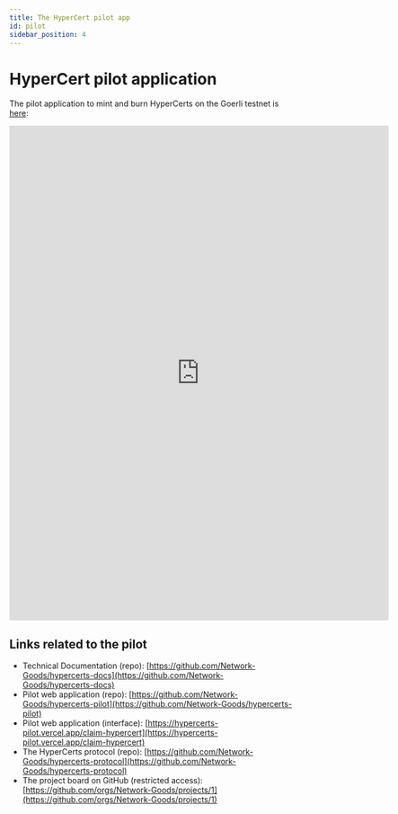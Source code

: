 ```yaml
---
title: The HyperCert pilot app
id: pilot
sidebar_position: 4
---
```


# HyperCert pilot application

The pilot application to mint and burn HyperCerts on the Goerli testnet is [here](https://hypercerts-pilot.vercel.app/claim-hypercert):

<iframe width="675" height="880" src="https://hypercerts-pilot.vercel.app/claim-hypercert" frameborder="0"></iframe>

## Links related to the pilot
* Technical Documentation (repo): [https://github.com/Network-Goods/hypercerts-docs](https://github.com/Network-Goods/hypercerts-docs)
* Pilot web application (repo): [https://github.com/Network-Goods/hypercerts-pilot](https://github.com/Network-Goods/hypercerts-pilot)
* Pilot web application (interface): [https://hypercerts-pilot.vercel.app/claim-hypercert](https://hypercerts-pilot.vercel.app/claim-hypercert)
* The HyperCerts protocol (repo): [https://github.com/Network-Goods/hypercerts-protocol](https://github.com/Network-Goods/hypercerts-protocol)
* The project board on GitHub (restricted access): [https://github.com/orgs/Network-Goods/projects/1](https://github.com/orgs/Network-Goods/projects/1)

